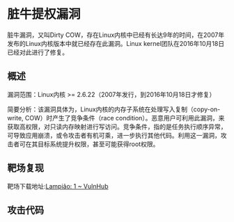 # 脏牛提权漏洞

脏牛漏洞，又叫Dirty COW，存在Linux内核中已经有长达9年的时间，在2007年发布的Linux内核版本中就已经存在此漏洞。Linux kernel团队在2016年10月18日已经对此进行了修复。

## 概述

漏洞范围：Linux内核 >= 2.6.22（2007年发行，到2016年10月18日才修复）

简要分析：该漏洞具体为，Linux内核的内存子系统在处理写入复制（copy-on-write, COW）时产生了竞争条件（race condition）。恶意用户可利用此漏洞，来获取高权限，对只读内存映射进行写访问。竞争条件，指的是任务执行顺序异常，可导致应用崩溃，或令攻击者有机可乘，进一步执行其他代码。利用这一漏洞，攻击者可在其目标系统提升权限，甚至可能获得root权限。

## 靶场复现

靶场下载地址:[Lampião: 1 ~ VulnHub](https://www.vulnhub.com/entry/lampiao-1,249/)



## 攻击代码
